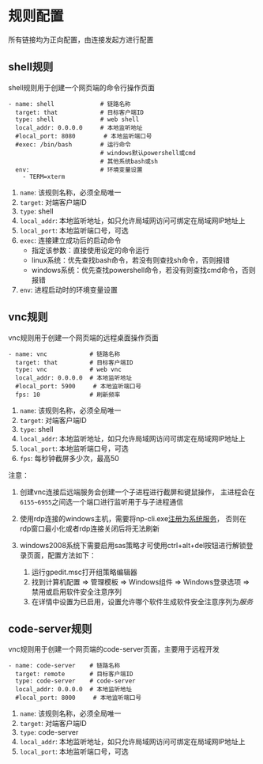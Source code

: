 # 规则配置

所有链接均为正向配置，由连接发起方进行配置

## shell规则

shell规则用于创建一个网页端的命令行操作页面

    - name: shell             # 链路名称
      target: that            # 目标客户端ID
      type: shell             # web shell
      local_addr: 0.0.0.0     # 本地监听地址
      #local_port: 8080        # 本地监听端口号
      #exec: /bin/bash        # 运行命令
                              # windows默认powershell或cmd
                              # 其他系统bash或sh
      env:                    # 环境变量设置
        - TERM=xterm

1. `name`: 该规则名称，必须全局唯一
2. `target`: 对端客户端ID
3. `type`: shell
4. `local_addr`: 本地监听地址，如只允许局域网访问可绑定在局域网IP地址上
5. `local_port`: 本地监听端口号，可选
6. `exec`: 连接建立成功后的启动命令
    - 指定该参数：直接使用设定的命令运行
    - linux系统：优先查找bash命令，若没有则查找sh命令，否则报错
    - windows系统：优先查找powershell命令，若没有则查找cmd命令，否则报错
7. `env`: 进程启动时的环境变量设置

## vnc规则

vnc规则用于创建一个网页端的远程桌面操作页面

    - name: vnc            # 链路名称
      target: that         # 目标客户端ID
      type: vnc            # web vnc
      local_addr: 0.0.0.0  # 本地监听地址
      #local_port: 5900     # 本地监听端口号
      fps: 10              # 刷新频率

1. `name`: 该规则名称，必须全局唯一
2. `target`: 对端客户端ID
3. `type`: shell
4. `local_addr`: 本地监听地址，如只允许局域网访问可绑定在局域网IP地址上
5. `local_port`: 本地监听端口号，可选
6. `fps`: 每秒钟截屏多少次，最高50

注意：

1. 创建vnc连接后远端服务会创建一个子进程进行截屏和键鼠操作，
   主进程会在`6155~6955`之间选一个端口进行监听用于与子进程通信
2. 使用rdp连接的windows主机，需要将np-cli.exe[注册为系统服务](startup.md#注册系统服务（可选）)，
   否则在rdp窗口最小化或者rdp连接关闭后将无法刷新
3. windows2008系统下需要启用sas策略才可使用ctrl+alt+del按钮进行解锁登录页面，配置方法如下：

    1. 运行gpedit.msc打开组策略编辑器
    2. 找到计算机配置 => 管理模板 => Windows组件 => Windows登录选项 => 禁用或启用软件安全注意序列
    3. 在详情中设置为已启用，设置允许哪个软件生成软件安全注意序列为*服务*

## code-server规则

vnc规则用于创建一个网页端的code-server页面，主要用于远程开发

    - name: code-server    # 链路名称
      target: remote       # 目标客户端ID
      type: code-server    # code-server
      local_addr: 0.0.0.0  # 本地监听地址
      #local_port: 8000     # 本地监听端口号

1. `name`: 该规则名称，必须全局唯一
2. `target`: 对端客户端ID
3. `type`: code-server
4. `local_addr`: 本地监听地址，如只允许局域网访问可绑定在局域网IP地址上
5. `local_port`: 本地监听端口号，可选